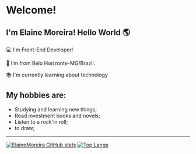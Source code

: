 
# Welcome!

 

## I'm Elaine Moreira! Hello World 🌎

:computer: I'm Front-End Developer!

:house_with_garden: I’m from Belo Horizonte-MG/Brazil.

:books: I'm currently learning about technology


 

## My hobbies are:

- Studying and learning new things;
- Read investment books and novels;
- Listen to a rock'in roll;
- to draw;

----------------------------------------------------------------------------------

[![ElaineMoreira GitHub stats](https://github-readme-stats.vercel.app/api?username=ElaineMoreira)](https://github.com/ElaineMoreira/github-readme-stats)
[![Top Langs](https://github-readme-stats.vercel.app/api/top-langs/?username=ElaineMoreira&layout=compact)](https://github.com/ElaineMoreira/github-readme-stats)



